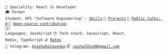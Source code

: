 <code>👷 Speciality: React Js Developer</code><br>
<code>🎓 Former Student: KPI "Software Engineering"</code>
<code>💡 [Skills](SKILLS.md)</code>
<code>🧻 [Projects](PROJECTS.md)</code>
<code>📢 [Public talks: 0](TALKS.md)</code>
<code>👀 [Open-source contribution](CONTRIBUTION.md)</code><br>
<code>🧑‍💻 Languages: JavaScript</code>
<code>📦 Tech stack: Javascript, React, Redux, TypeScript</code>
<code>🪙 [Rates](RATES.md)</code><br>
<code>💬 telegram: [@sashaholovenko](https://telegram.me/sashaholovenko)</code>
<code>📫 [sasha155s49@gmail.com](mailto:your-email)</code>
